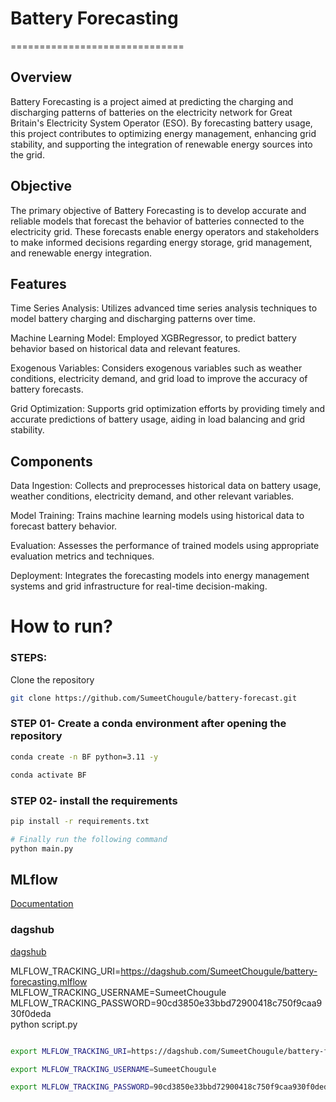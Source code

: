 # Battery Forecasting
==============================

## Overview

Battery Forecasting is a project aimed at predicting the charging and discharging patterns of batteries on the electricity network for Great Britain's Electricity System Operator (ESO). By forecasting battery usage, this project contributes to optimizing energy management, enhancing grid stability, and supporting the integration of renewable energy sources into the grid.

## Objective

The primary objective of Battery Forecasting is to develop accurate and reliable models that forecast the behavior of batteries connected to the electricity grid. These forecasts enable energy operators and stakeholders to make informed decisions regarding energy storage, grid management, and renewable energy integration.

## Features

Time Series Analysis: Utilizes advanced time series analysis techniques to model battery charging and discharging patterns over time.

Machine Learning Model: Employed XGBRegressor, to predict battery behavior based on historical data and relevant features.

Exogenous Variables: Considers exogenous variables such as weather conditions, electricity demand, and grid load to improve the accuracy of battery forecasts.

Grid Optimization: Supports grid optimization efforts by providing timely and accurate predictions of battery usage, aiding in load balancing and grid stability.

## Components

Data Ingestion: Collects and preprocesses historical data on battery usage, weather conditions, electricity demand, and other relevant variables.

Model Training: Trains machine learning models using historical data to forecast battery behavior.

Evaluation: Assesses the performance of trained models using appropriate evaluation metrics and techniques.

Deployment: Integrates the forecasting models into energy management systems and grid infrastructure for real-time decision-making.


# How to run?
### STEPS:

Clone the repository

```bash
git clone https://github.com/SumeetChougule/battery-forecast.git
```
### STEP 01- Create a conda environment after opening the repository

```bash
conda create -n BF python=3.11 -y
```

```bash
conda activate BF
```


### STEP 02- install the requirements
```bash
pip install -r requirements.txt
```


```bash
# Finally run the following command
python main.py
```




## MLflow

[Documentation](https://mlflow.org/docs/latest/index.html)



### dagshub
[dagshub](https://dagshub.com/)

MLFLOW_TRACKING_URI=https://dagshub.com/SumeetChougule/battery-forecasting.mlflow \
MLFLOW_TRACKING_USERNAME=SumeetChougule \
MLFLOW_TRACKING_PASSWORD=90cd3850e33bbd72900418c750f9caa930f0deda \
python script.py

```bash

export MLFLOW_TRACKING_URI=https://dagshub.com/SumeetChougule/battery-forecasting.mlflow

export MLFLOW_TRACKING_USERNAME=SumeetChougule

export MLFLOW_TRACKING_PASSWORD=90cd3850e33bbd72900418c750f9caa930f0deda

```
